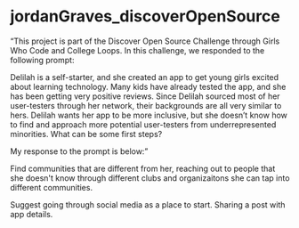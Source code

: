 # jordanGraves_discoverOpenSource

“This project is part of the Discover Open Source Challenge through Girls Who Code and College Loops. In this challenge, we responded to the following prompt:

Delilah is a self-starter, and she created an app to get young girls excited about learning technology. Many kids have already tested the app, and she has been getting very positive reviews.
Since Delilah sourced most of her user-testers through her network, their backgrounds are all very similar to hers. Delilah wants her app to be more inclusive, but she doesn’t know how to find and approach more potential user-testers from underrepresented minorities. What can be some first steps?

My response to the prompt is below:”

Find communities that are different from her, reaching out to people that she doesn't know through different clubs and organizaitons she can tap into different communities.

Suggest going through social media as a place to start. Sharing a post with app details.
